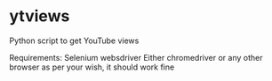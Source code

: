 # ytviews
Python script to get YouTube views

Requirements:
Selenium websdriver
Either chromedriver or any other browser as per your wish, it should work fine
